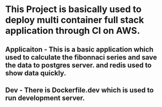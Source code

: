 # This Project is basically used to deploy multi container full stack application through CI on AWS.

## Applicaiton - This is a basic application which used to calculate the fibonnaci series and save the data to postgres server. and redis used to show data quickly.
## Dev - There is Dockerfile.dev which is used to run development server.
